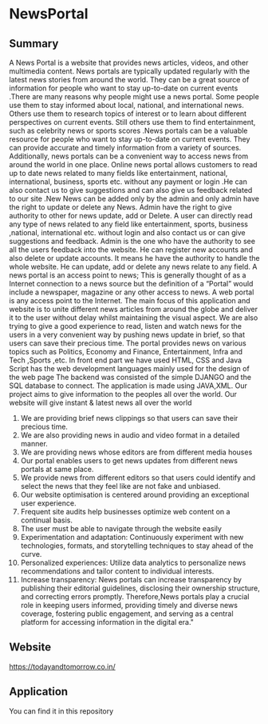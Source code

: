 # NewsPortal
## Summary

A News Portal is a website that provides news articles, videos, and other multimedia content. News portals are typically updated regularly with the latest news stories from around the world. They can be a great source of information for people who want to stay up-to-date on current events .There are many reasons why people might use a news portal. Some people use them to stay informed about local, national, and international news. Others use them to research topics of interest or to learn about different perspectives on current events. Still others use them to find entertainment, such as celebrity news or sports scores .News portals can be a valuable resource for people who want to stay up-to-date on current events. They can provide accurate and timely information from a variety of sources. Additionally, news portals can be a convenient way to access news from around the world in one place. Online news portal allows customers to read up to date news related to many fields like entertainment, national, international, business, sports etc. without any payment or login .He can also contact us to give suggestions and can also give us feedback related to our site .New News can be added only by the admin and only admin have the right to update or delete any News. Admin have the right to give authority to other for news update, add or Delete.
A user can directly read any type of news related to any field like entertainment, sports, business ,national, international etc. without login and also contact us or can give suggestions and feedback.
Admin is the one who have the authority to see all the users feedback into the website. He can register new accounts and also delete or update accounts. It means he have the authority to handle the whole website. He can update, add or delete any news relate to any field. A news portal is an access point to news; This is generally thought of as a Internet connection to a news source but the definition of a “Portal” would include a newspaper, magazine or any other access to news. A web portal is any access point to the Internet.
The main focus of this application and website is to unite different news articles from around the globe and deliver it to the user without delay whilst maintaining the visual aspect.
We are also trying to give a good experience to read, listen and watch news for the users in a very convenient way by pushing news update in brief, so that users can save their precious time.
The portal provides news on various topics such as Politics, Economy and Finance, Entertainment, Infra and Tech ,Sports ,etc.
In front end part we have used HTML, CSS and Java Script has the web development
languages mainly used for the design of the web page
The backend was consisted of the simple DJANGO and the SQL database to connect.
The application is made using JAVA,XML.
 Our project aims to give information to the peoples all over the world. Our website will give instant & latest news all over the world
1.	We are providing brief news clippings so that users can save their precious time.
2.	We are also providing news in audio and video format in a detailed manner.
3.	We are providing news whose editors are from different media houses
4.	Our portal enables users to get news updates from different news portals at same place.
5.	We provide news from different editors so that users could identify and select the news that they feel like are not fake and unbiased.
6.	Our website optimisation is centered around providing an exceptional user experience.
7.	Frequent site audits help businesses optimize web content on a continual basis.
8.	The user must be able to navigate through the website easily
9.	Experimentation and adaptation: Continuously experiment with new technologies, formats, and storytelling techniques to stay ahead of the
curve.
10.	Personalized experiences: Utilize data analytics to personalize news recommendations and tailor content to individual interests.
11.	Increase transparency: News portals can increase transparency by publishing their editorial guidelines, disclosing their ownership structure, and correcting errors promptly.
Therefore,News portals play a crucial role in keeping users informed, providing timely and diverse news coverage, fostering public engagement, and serving as a central platform for accessing information in the digital era."

## Website 
https://todayandtomorrow.co.in/

## Application

You can find it in this repository
